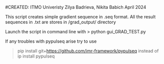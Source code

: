 #CREATED:
ITMO Univeristy
Zilya Badrieva, Nikita Babich
April 2024

This script creates simple gradient sequence in .seq format. 
All the result sequences in .txt are stores in /grad_output/ directory

Launch the script in command line with > python gui_GRAD_TEST.py

If any troubles with pypulseq arise try to use 
> pip install git+https://github.com/imr-framework/pypulseq
instead of 
> ip install pypulseq